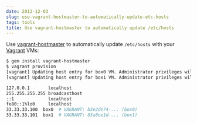 ```yaml
---
date: 2012-12-03
slug: use-vagrant-hostmaster-to-automatically-update-etc-hosts
tags: tools
title: Use vagrant-hostmaster to automatically update /etc/hosts
---
```


Use [vagrant-hostmaster](https://github.com/mosaicxm/vagrant-hostmaster) to automatically update `/etc/hosts`
with your [Vagrant](http://vagrantup.com) VMs:

```sh
$ gem install vagrant-hostmaster
$ vagrant provision
[vagrant] Updating host entry for box0 VM. Administrator privileges will be required…
[vagrant] Updating host entry for box1 VM. Administrator privileges will be required...
```

```sh
127.0.0.1       localhost
255.255.255.255 broadcasthost
::1             localhost 
fe80::1%lo0     localhost
33.33.33.100  box0  # VAGRANT: b3e2de74-... (box0)
33.33.33.101  box1  # VAGRANT: 83a8ee1d-... (box1)
```
